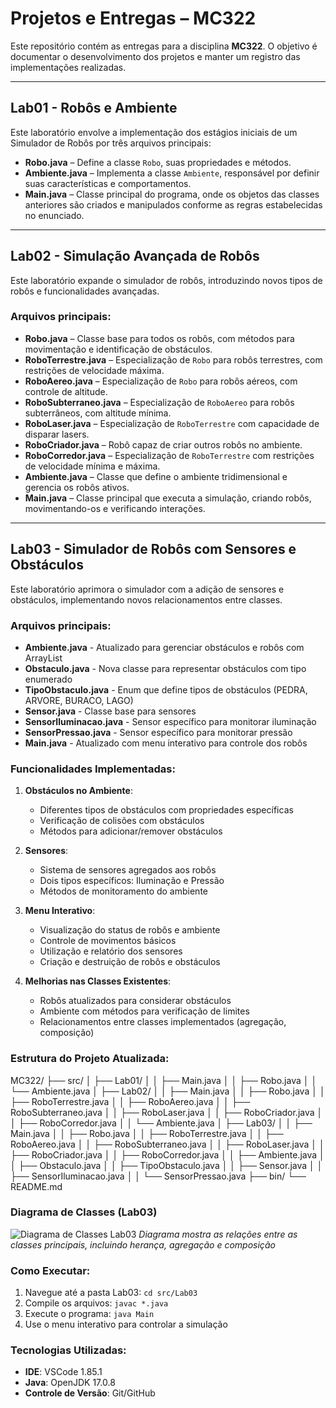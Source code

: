 # Projetos e Entregas – MC322  

Este repositório contém as entregas para a disciplina **MC322**. O objetivo é documentar o desenvolvimento dos projetos e manter um registro das implementações realizadas.  

---

## Lab01 - Robôs e Ambiente  

Este laboratório envolve a implementação dos estágios iniciais de um Simulador de Robôs por três arquivos principais:  

- **Robo.java** – Define a classe `Robo`, suas propriedades e métodos.  
- **Ambiente.java** – Implementa a classe `Ambiente`, responsável por definir suas características e comportamentos.  
- **Main.java** – Classe principal do programa, onde os objetos das classes anteriores são criados e manipulados conforme as regras estabelecidas no enunciado.  

---

## Lab02 - Simulação Avançada de Robôs  

Este laboratório expande o simulador de robôs, introduzindo novos tipos de robôs e funcionalidades avançadas.  

### Arquivos principais:  
- **Robo.java** – Classe base para todos os robôs, com métodos para movimentação e identificação de obstáculos.  
- **RoboTerrestre.java** – Especialização de `Robo` para robôs terrestres, com restrições de velocidade máxima.  
- **RoboAereo.java** – Especialização de `Robo` para robôs aéreos, com controle de altitude.  
- **RoboSubterraneo.java** – Especialização de `RoboAereo` para robôs subterrâneos, com altitude mínima.  
- **RoboLaser.java** – Especialização de `RoboTerrestre` com capacidade de disparar lasers.  
- **RoboCriador.java** – Robô capaz de criar outros robôs no ambiente.  
- **RoboCorredor.java** – Especialização de `RoboTerrestre` com restrições de velocidade mínima e máxima.  
- **Ambiente.java** – Classe que define o ambiente tridimensional e gerencia os robôs ativos.  
- **Main.java** – Classe principal que executa a simulação, criando robôs, movimentando-os e verificando interações.  

---

## Lab03 - Simulador de Robôs com Sensores e Obstáculos

Este laboratório aprimora o simulador com a adição de sensores e obstáculos, implementando novos relacionamentos entre classes.

### Arquivos principais:
- **Ambiente.java** - Atualizado para gerenciar obstáculos e robôs com ArrayList
- **Obstaculo.java** - Nova classe para representar obstáculos com tipo enumerado
- **TipoObstaculo.java** - Enum que define tipos de obstáculos (PEDRA, ARVORE, BURACO, LAGO)
- **Sensor.java** - Classe base para sensores
- **SensorIluminacao.java** - Sensor específico para monitorar iluminação
- **SensorPressao.java** - Sensor específico para monitorar pressão
- **Main.java** - Atualizado com menu interativo para controle dos robôs

### Funcionalidades Implementadas:
1. **Obstáculos no Ambiente**:
   - Diferentes tipos de obstáculos com propriedades específicas
   - Verificação de colisões com obstáculos
   - Métodos para adicionar/remover obstáculos

2. **Sensores**:
   - Sistema de sensores agregados aos robôs
   - Dois tipos específicos: Iluminação e Pressão
   - Métodos de monitoramento do ambiente

3. **Menu Interativo**:
   - Visualização do status de robôs e ambiente
   - Controle de movimentos básicos
   - Utilização e relatório dos sensores
   - Criação e destruição de robôs e obstáculos

4. **Melhorias nas Classes Existentes**:
   - Robôs atualizados para considerar obstáculos
   - Ambiente com métodos para verificação de limites
   - Relacionamentos entre classes implementados (agregação, composição)

### Estrutura do Projeto Atualizada:
MC322/
├── src/
│ ├── Lab01/
│ │ ├── Main.java
│ │ ├── Robo.java
│ │ └── Ambiente.java
│ ├── Lab02/
│ │ ├── Main.java
│ │ ├── Robo.java
│ │ ├── RoboTerrestre.java
│ │ ├── RoboAereo.java
│ │ ├── RoboSubterraneo.java
│ │ ├── RoboLaser.java
│ │ ├── RoboCriador.java
│ │ ├── RoboCorredor.java
│ │ └── Ambiente.java
│ ├── Lab03/
│ │ ├── Main.java
│ │ ├── Robo.java
│ │ ├── RoboTerrestre.java
│ │ ├── RoboAereo.java
│ │ ├── RoboSubterraneo.java
│ │ ├── RoboLaser.java
│ │ ├── RoboCriador.java
│ │ ├── RoboCorredor.java
│ │ ├── Ambiente.java
│ │ ├── Obstaculo.java
│ │ ├── TipoObstaculo.java
│ │ ├── Sensor.java
│ │ ├── SensorIluminacao.java
│ │ └── SensorPressao.java
├── bin/
└── README.md

### Diagrama de Classes (Lab03)
![Diagrama de Classes Lab03](diagrama_classes_lab03.png)
*Diagrama mostra as relações entre as classes principais, incluindo herança, agregação e composição*

### Como Executar:
1. Navegue até a pasta Lab03: `cd src/Lab03`
2. Compile os arquivos: `javac *.java`
3. Execute o programa: `java Main`
4. Use o menu interativo para controlar a simulação

### Tecnologias Utilizadas:
- **IDE**: VSCode 1.85.1
- **Java**: OpenJDK 17.0.8
- **Controle de Versão**: Git/GitHub
